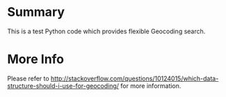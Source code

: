 Summary
=======

This is a test Python code which provides flexible Geocoding search.

More Info
=========

Please refer to http://stackoverflow.com/questions/10124015/which-data-structure-should-i-use-for-geocoding/ for more information.